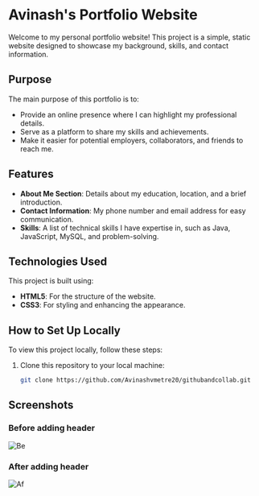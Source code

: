 # Avinash's Portfolio Website

Welcome to my personal portfolio website! This project is a simple, static website designed to showcase my background, skills, and contact information.

## Purpose
The main purpose of this portfolio is to:
- Provide an online presence where I can highlight my professional details.
- Serve as a platform to share my skills and achievements.
- Make it easier for potential employers, collaborators, and friends to reach me.

## Features
- **About Me Section**: Details about my education, location, and a brief introduction.
- **Contact Information**: My phone number and email address for easy communication.
- **Skills**: A list of technical skills I have expertise in, such as Java, JavaScript, MySQL, and problem-solving.

## Technologies Used
This project is built using:
- **HTML5**: For the structure of the website.
- **CSS3**: For styling and enhancing the appearance.

## How to Set Up Locally
To view this project locally, follow these steps:
1. Clone this repository to your local machine:
   ```bash
   git clone https://github.com/Avinashvmetre20/githubandcollab.git

## Screenshots

### Before adding header 
![Be](Images/first.png "Before")

### After adding header
![Af](Images/Secound.png "After")
